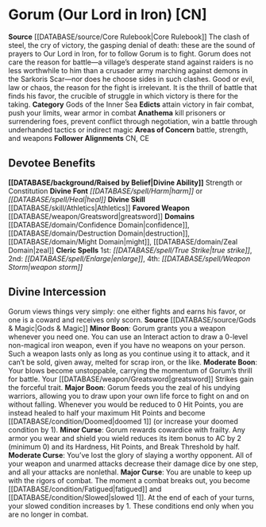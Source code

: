 ﻿---
ability:
- Strength
- Constitution
ability_boost:
- Strength
- Constitution
alignment: CN
deity:
- '[[DATABASE/deity/Gorum|Gorum]]'
deity_category: Gods of the Inner Sea
divine_font: Harm or Heal
domain:
- '[[DATABASE/domain/Confidence Domain|Confidence]]'
- '[[DATABASE/domain/Destruction Domain|Destruction]]'
- '[[DATABASE/domain/Might Domain|Might]]'
- '[[DATABASE/domain/Zeal Domain|Zeal]]'
favored_weapon: '[[DATABASE/weapon/Greatsword|Greatsword]]'
follower_alignment:
- CN
- CE
id: '7'
name: Gorum
rarity: Common
skill:
- '[[DATABASE/skill/Athletics|Athletics]]'
source: '[[DATABASE/source/Core Rulebook|Core Rulebook]]'
type: Deity

---
# Gorum (Our Lord in Iron) [CN]

**Source** [[DATABASE/source/Core Rulebook|Core Rulebook]] 
The clash of steel, the cry of victory, the gasping denial of death: these are the sound of prayers to Our Lord in Iron, for to follow Gorum is to fight. Gorum does not care the reason for battle—a village’s desperate stand against raiders is no less worthwhile to him than a crusader army marching against demons in the Sarkoris Scar—nor does he choose sides in such clashes. Good or evil, law or chaos, the reason for the fight is irrelevant. It is the thrill of battle that finds his favor, the crucible of struggle in which victory is there for the taking.
**Category** Gods of the Inner Sea
**Edicts** attain victory in fair combat, push your limits, wear armor in combat
**Anathema** kill prisoners or surrendering foes, prevent conflict through negotiation, win a battle through underhanded tactics or indirect magic
**Areas of Concern** battle, strength, and weapons
**Follower Alignments** CN, CE

## Devotee Benefits

**[[DATABASE/background/Raised by Belief|Divine Ability]]** Strength or Constitution
**Divine Font** _[[DATABASE/spell/Harm|harm]]_ or _[[DATABASE/spell/Heal|heal]]_
**Divine Skill** [[DATABASE/skill/Athletics|Athletics]]
**Favored Weapon** [[DATABASE/weapon/Greatsword|greatsword]]
**Domains** [[DATABASE/domain/Confidence Domain|confidence]], [[DATABASE/domain/Destruction Domain|destruction]], [[DATABASE/domain/Might Domain|might]], [[DATABASE/domain/Zeal Domain|zeal]]
**Cleric Spells** 1st: _[[DATABASE/spell/True Strike|true strike]]_, 2nd: _[[DATABASE/spell/Enlarge|enlarge]]_, 4th: _[[DATABASE/spell/Weapon Storm|weapon storm]]_

## Divine Intercession

Gorum views things very simply: one either fights and earns his favor, or one is a coward and receives only scorn.
**Source** [[DATABASE/source/Gods & Magic|Gods & Magic]] 
**Minor Boon**: Gorum grants you a weapon whenever you need one. You can use an Interact action to draw a 0-level non-magical iron weapon, even if you have no weapons on your person. Such a weapon lasts only as long as you continue using it to attack, and it can’t be sold, given away, melted for scrap iron, or the like.
**Moderate Boon**: Your blows become unstoppable, carrying the momentum of Gorum’s thrill for battle. Your [[DATABASE/weapon/Greatsword|greatsword]] Strikes gain the forceful trait.
**Major Boon**: Gorum feeds you the zeal of his undying warriors, allowing you to draw upon your own life force to fight on and on without falling. Whenever you would be reduced to 0 Hit Points, you are instead healed to half your maximum Hit Points and become [[DATABASE/condition/Doomed|doomed 1]] (or increase your doomed condition by 1).
**Minor Curse**: Gorum rewards cowardice with frailty. Any armor you wear and shield you wield reduces its item bonus to AC by 2 (minimum 0) and its Hardness, Hit Points, and Break Threshold by half.
**Moderate Curse**: You’ve lost the glory of slaying a worthy opponent. All of your weapon and unarmed attacks decrease their damage dice by one step, and all your attacks are nonlethal.
**Major Curse**: You are unable to keep up with the rigors of combat. The moment a combat breaks out, you become [[DATABASE/condition/Fatigued|fatigued]] and [[DATABASE/condition/Slowed|slowed 1]]. At the end of each of your turns, your slowed condition increases by 1. These conditions end only when you are no longer in combat.